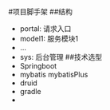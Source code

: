 #项目脚手架
##结构
  * portal: 请求入口
  * model1: 服务模块1
  * ...
  * sys: 后台管理
##技术选型
  * Springboot
  * mybatis mybatisPlus
  * druid
  * gradle
  * 
